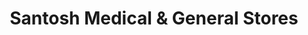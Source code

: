 ---
title: "Santosh Medical & General Stores"
url: /sadar-sagar/santosh-medical-and-general-stores/
shop: medical supply
---